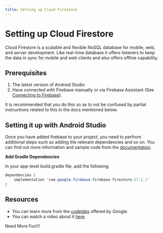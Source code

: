 ```yaml
---
title: Setting up Cloud Firestore
---
```


# Setting up Cloud Firestore

Cloud Firestore is a scalable and flexible NoSQL database for mobile, web, and server development. Like real-time database it offers listeners to keep the data in sync for mobile and web clients and also offers offline capability.

## Prerequisites
1. The latest version of Android Studio
2. Have connected with Firebase manually or via Firebase Assistant (See [Connecting to Firebase](guide/src/pages/android-development/firebase/connecting-to-firebase)).

It is recommended that you do this so as to not be confused by partial instructions related to this in the docs mentioned below.

## Setting it up with Android Studio

Once you have added firebase to your project, you need to perfrom additional steps such as adding the relevant dependencies and so on. You can find out more information and sample code from the [documentation](https://firebase.google.com/docs/firestore/quickstart).

**Add Gradle Dependencies**

In your app-level build.gradle file, add the following

```java
dependencies {
    implementation 'com.google.firebase:firebase-firestore:17.1.1'
}
```

## Resources

* You can learn more from the [codelabs](https://codelabs.developers.google.com/codelabs/firestore-android/#0) offered by Google.
* You can watch a video about it [here](https://www.youtube.com/watch?v=kDZYIhNkQoM).

Need More Fun!!!
